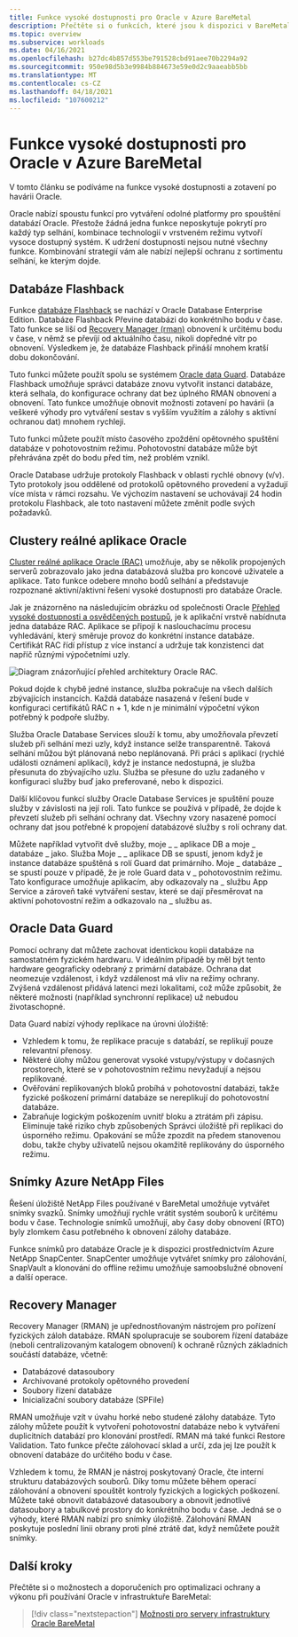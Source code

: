 ```yaml
---
title: Funkce vysoké dostupnosti pro Oracle v Azure BareMetal
description: Přečtěte si o funkcích, které jsou k dispozici v BareMetal pro databázi Oracle.
ms.topic: overview
ms.subservice: workloads
ms.date: 04/16/2021
ms.openlocfilehash: b27dc4b857d553be791528cbd91aee70b2294a92
ms.sourcegitcommit: 950e98d5b3e9984b884673e59e0d2c9aaeabb5bb
ms.translationtype: MT
ms.contentlocale: cs-CZ
ms.lasthandoff: 04/18/2021
ms.locfileid: "107600212"
---
```

# <a name="high-availability-features-for-oracle-on-azure-baremetal"></a>Funkce vysoké dostupnosti pro Oracle v Azure BareMetal

V tomto článku se podíváme na funkce vysoké dostupnosti a zotavení po havárii Oracle.

Oracle nabízí spoustu funkcí pro vytváření odolné platformy pro spouštění databází Oracle. Přestože žádná jedna funkce neposkytuje pokrytí pro každý typ selhání, kombinace technologií v vrstveném režimu vytvoří vysoce dostupný systém. K udržení dostupnosti nejsou nutné všechny funkce. Kombinování strategií vám ale nabízí nejlepší ochranu z sortimentu selhání, ke kterým dojde. 

## <a name="flashback-database"></a>Databáze Flashback

Funkce [databáze Flashback](https://docs.oracle.com/en/database/oracle/oracle-database/21/rcmrf/FLASHBACK-DATABASE.html#GUID-584AC79A-40C5-45CA-8C63-DED3BE3A4511) se nachází v Oracle Database Enterprise Edition. Databáze Flashback Převine databázi do konkrétního bodu v čase. Tato funkce se liší od [Recovery Manager (rman)](https://docs.oracle.com/en/cloud/paas/db-backup-cloud/csdbb/performing-general-restore-and-recovery-operations.html) obnovení k určitému bodu v čase, v němž se převíjí od aktuálního času, nikoli dopředné vítr po obnovení. Výsledkem je, že databáze Flashback přináší mnohem kratší dobu dokončování.
 
Tuto funkci můžete použít spolu se systémem [Oracle data Guard](https://docs.oracle.com/en/database/oracle/oracle-database/19/sbydb/preface.html#GUID-B6209E95-9DA8-4D37-9BAD-3F000C7E3590). Databáze Flashback umožňuje správci databáze znovu vytvořit instanci databáze, která selhala, do konfigurace ochrany dat bez úplného RMAN obnovení a obnovení. Tato funkce umožňuje obnovit možnosti zotavení po havárii (a veškeré výhody pro vytváření sestav s vyšším využitím a zálohy s aktivní ochranou dat) mnohem rychleji.
 
Tuto funkci můžete použít místo časového zpoždění opětovného spuštění databáze v pohotovostním režimu. Pohotovostní databáze může být přehrávána zpět do bodu před tím, než problém vznikl.
 
Oracle Database udržuje protokoly Flashback v oblasti rychlé obnovy (v/v). Tyto protokoly jsou oddělené od protokolů opětovného provedení a vyžadují více místa v rámci rozsahu. Ve výchozím nastavení se uchovávají 24 hodin protokolu Flashback, ale toto nastavení můžete změnit podle svých požadavků.

## <a name="oracle-real-application-clusters"></a>Clustery reálné aplikace Oracle

[Cluster reálné aplikace Oracle (RAC)](https://docs.oracle.com/en/database/oracle/oracle-database/19/racad/introduction-to-oracle-rac.html#GUID-5A1B02A2-A327-42DD-A1AD-20610B2A9D92) umožňuje, aby se několik propojených serverů zobrazovalo jako jedna databázová služba pro koncové uživatele a aplikace. Tato funkce odebere mnoho bodů selhání a představuje rozpoznané aktivní/aktivní řešení vysoké dostupnosti pro databáze Oracle.

Jak je znázorněno na následujícím obrázku od společnosti Oracle [Přehled vysoké dostupnosti a osvědčených postupů](https://docs.oracle.com/en/database/oracle/oracle-database/19/haovw/ha-features.html), je k aplikační vrstvě nabídnuta jedna databáze RAC. Aplikace se připojí k naslouchacímu procesu vyhledávání, který směruje provoz do konkrétní instance databáze. Certifikát RAC řídí přístup z více instancí a udržuje tak konzistenci dat napříč různými výpočetními uzly.

![Diagram znázorňující přehled architektury Oracle RAC.](media/oracle-high-availability/oracle-real-application-clusters.png)

Pokud dojde k chybě jedné instance, služba pokračuje na všech dalších zbývajících instancích. Každá databáze nasazená v řešení bude v konfiguraci certifikátů RAC n + 1, kde n je minimální výpočetní výkon potřebný k podpoře služby.

Služba Oracle Database Services slouží k tomu, aby umožňovala převzetí služeb při selhání mezi uzly, když instance selže transparentně. Taková selhání můžou být plánovaná nebo neplánovaná. Při práci s aplikací (rychlé události oznámení aplikací), když je instance nedostupná, je služba přesunuta do zbývajícího uzlu. Služba se přesune do uzlu zadaného v konfiguraci služby buď jako preferované, nebo k dispozici.

Další klíčovou funkcí služby Oracle Database Services je spuštění pouze služby v závislosti na její roli. Tato funkce se používá v případě, že dojde k převzetí služeb při selhání ochrany dat. Všechny vzory nasazené pomocí ochrany dat jsou potřebné k propojení databázové služby s rolí ochrany dat.

Můžete například vytvořit dvě služby, moje \_ \_ aplikace DB a moje \_ databáze \_ jako. Služba Moje \_ \_ aplikace DB se spustí, jenom když je instance databáze spuštěná s rolí Guard dat primárního. Moje \_ databáze \_ se spustí pouze v případě, že je role Guard data v \_ pohotovostním režimu. Tato konfigurace umožňuje aplikacím, aby odkazovaly na \_ službu App Service a zároveň také vytváření sestav, které se dají přesměrovat na aktivní pohotovostní režim a odkazovalo na \_ službu as.

## <a name="oracle-data-guard"></a>Oracle Data Guard

Pomocí ochrany dat můžete zachovat identickou kopii databáze na samostatném fyzickém hardwaru. V ideálním případě by měl být tento hardware geograficky odebraný z primární databáze. Ochrana dat neomezuje vzdálenost, i když vzdálenost má vliv na režimy ochrany. Zvýšená vzdálenost přidává latenci mezi lokalitami, což může způsobit, že některé možnosti (například synchronní replikace) už nebudou životaschopné.

Data Guard nabízí výhody replikace na úrovni úložiště:

- Vzhledem k tomu, že replikace pracuje s databází, se replikují pouze relevantní přenosy.
- Některé úlohy můžou generovat vysoké vstupy/výstupy v dočasných prostorech, které se v pohotovostním režimu nevyžadují a nejsou replikované.
- Ověřování replikovaných bloků probíhá v pohotovostní databázi, takže fyzické poškození primární databáze se nereplikují do pohotovostní databáze.
- Zabraňuje logickým poškozením uvnitř bloku a ztrátám při zápisu. Eliminuje také riziko chyb způsobených Správci úložiště při replikaci do úsporného režimu.
Opakování se může zpozdit na předem stanovenou dobu, takže chyby uživatelů nejsou okamžitě replikovány do úsporného režimu.

## <a name="azure-netapp-files-snapshots"></a>Snímky Azure NetApp Files

Řešení úložiště NetApp Files používané v BareMetal umožňuje vytvářet snímky svazků. Snímky umožňují rychle vrátit systém souborů k určitému bodu v čase. Technologie snímků umožňují, aby časy doby obnovení (RTO) byly zlomkem času potřebného k obnovení zálohy databáze.

Funkce snímků pro databáze Oracle je k dispozici prostřednictvím Azure NetApp SnapCenter. SnapCenter umožňuje vytvářet snímky pro zálohování, SnapVault a klonování do offline režimu umožňuje samoobslužné obnovení a další operace.

## <a name="recovery-manager"></a>Recovery Manager

Recovery Manager (RMAN) je upřednostňovaným nástrojem pro pořízení fyzických záloh databáze. RMAN spolupracuje se souborem řízení databáze (neboli centralizovaným katalogem obnovení) k ochraně různých základních součástí databáze, včetně:

- Databázové datasoubory
- Archivované protokoly opětovného provedení
- Soubory řízení databáze
- Inicializační soubory databáze (SPFile)

RMAN umožňuje vzít v úvahu horké nebo studené zálohy databáze. Tyto zálohy můžete použít k vytvoření pohotovostní databáze nebo k vytváření duplicitních databází pro klonování prostředí. RMAN má také funkci Restore Validation. Tato funkce přečte zálohovací sklad a určí, zda jej lze použít k obnovení databáze do určitého bodu v čase.

Vzhledem k tomu, že RMAN je nástroj poskytovaný Oracle, čte interní strukturu databázových souborů. Díky tomu můžete během operací zálohování a obnovení spouštět kontroly fyzických a logických poškození. Můžete také obnovit databázové datasoubory a obnovit jednotlivé datasoubory a tabulkové prostory do konkrétního bodu v čase. Jedná se o výhody, které RMAN nabízí pro snímky úložiště. Zálohování RMAN poskytuje poslední linii obrany proti plné ztrátě dat, když nemůžete použít snímky.

## <a name="next-steps"></a>Další kroky

Přečtěte si o možnostech a doporučeních pro optimalizaci ochrany a výkonu při používání Oracle v infrastruktuře BareMetal:

> [!div class="nextstepaction"]
> [Možnosti pro servery infrastruktury Oracle BareMetal](options-considerations-high-availability.md)
